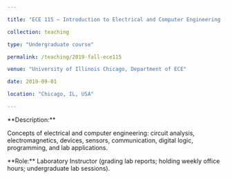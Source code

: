 ```yaml
---

title: "ECE 115 – Introduction to Electrical and Computer Engineering (Fall 2019)"

collection: teaching

type: "Undergraduate course"

permalink: /teaching/2019-fall-ece115

venue: "University of Illinois Chicago, Department of ECE"

date: 2019-09-01

location: "Chicago, IL, USA"

---
```





\*\*Description:\*\*  

Concepts of electrical and computer engineering: circuit analysis, electromagnetics, devices, sensors, communication, digital logic, programming, and lab applications.  




\*\*Role:\*\* Laboratory Instructor (grading lab reports; holding weekly office hours; undergraduate lab sessions).


